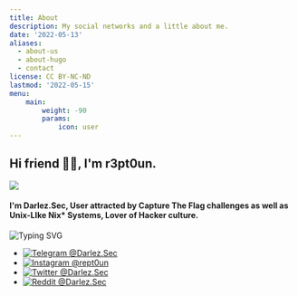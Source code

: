 ```yaml
---
title: About
description: My social networks and a little about me.
date: '2022-05-13'
aliases:
  - about-us
  - about-hugo
  - contact
license: CC BY-NC-ND
lastmod: '2022-05-15'
menu:
    main: 
        weight: -90
        params:
            icon: user
---
```

## Hi friend 👋🏼, I'm r3pt0un.

![](https://w0.peakpx.com/wallpaper/660/687/HD-wallpaper-anime-girl-earphones-sunset-smartphone-classroom-windows-meganekko-anime.jpg)

####  I'm Darlez.Sec, User attracted by Capture The Flag challenges as well as Unix-LIke Nix* Systems, Lover of Hacker culture.

![Typing SVG](https://readme-typing-svg.herokuapp.com?size=20&color=eeeeee&vCenter=true&width=200&height=37&lines=Contact%20Me:)

- [![Telegram  @Darlez.Sec](https://t.me/samsepiol)](https://t.me/samsepiol)
- [![Instagram  @rept0un](https://instagram.com/r3pt0un)](https://instagram.com/r3pt0un)
- [![Twitter  @Darlez.Sec](https://twitter.com/4M0R4)](https://twitter.com/DarlezSec)
- [![Reddit  @Darlez.Sec](https://www.reddit.com/u/Individual_Fix_2999?utm_medium=android_app&utm_source=share)](https://www.reddit.com/u/Individual_Fix_2999?utm_medium=android_app&utm_source=share)


